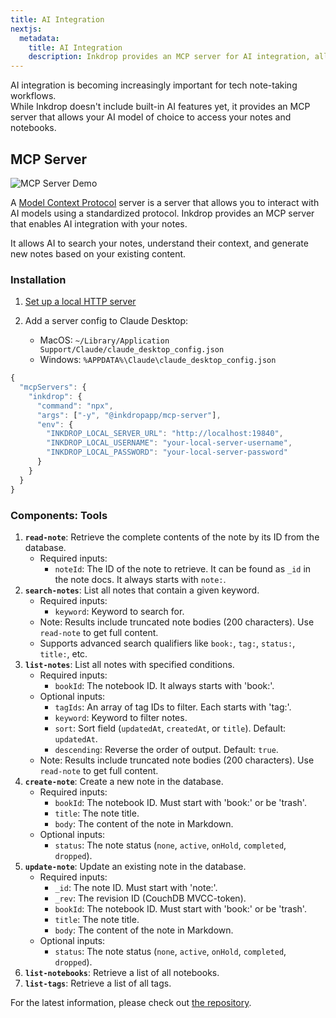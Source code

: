 ```yaml
---
title: AI Integration
nextjs:
  metadata:
    title: AI Integration
    description: Inkdrop provides an MCP server for AI integration, allowing you to use AI models for various tasks within your notes.
---
```


AI integration is becoming increasingly important for tech note-taking workflows.  
While Inkdrop doesn't include built-in AI features yet, it provides an MCP server that allows your AI model of choice to access your notes and notebooks.

## MCP Server

![MCP Server Demo](/images/mcp-server.png)

A [Model Context Protocol](https://github.com/modelcontextprotocol) server is a server that allows you to interact with AI models using a standardized protocol.
Inkdrop provides an MCP server that enables AI integration with your notes.

It allows AI to search your notes, understand their context, and generate new notes based on your existing content.

### Installation

1. [Set up a local HTTP server](https://developers.inkdrop.app/guides/access-the-local-database#accessing-via-http-advanced)

2. Add a server config to Claude Desktop:
   - MacOS: `~/Library/Application Support/Claude/claude_desktop_config.json`
   - Windows: `%APPDATA%\Claude\claude_desktop_config.json`

```js
{
  "mcpServers": {
    "inkdrop": {
      "command": "npx",
      "args": ["-y", "@inkdropapp/mcp-server"],
      "env": {
        "INKDROP_LOCAL_SERVER_URL": "http://localhost:19840",
        "INKDROP_LOCAL_USERNAME": "your-local-server-username",
        "INKDROP_LOCAL_PASSWORD": "your-local-server-password"
      }
    }
  }
}
```

### Components: Tools

1. **`read-note`**: Retrieve the complete contents of the note by its ID from the database.
   - Required inputs:
     - `noteId`: The ID of the note to retrieve. It can be found as `_id` in the note docs. It always starts with `note:`.
2. **`search-notes`**: List all notes that contain a given keyword.
   - Required inputs:
     - `keyword`: Keyword to search for.
   - Note: Results include truncated note bodies (200 characters). Use `read-note` to get full content.
   - Supports advanced search qualifiers like `book:`, `tag:`, `status:`, `title:`, etc.
3. **`list-notes`**: List all notes with specified conditions.
   - Required inputs:
     - `bookId`: The notebook ID. It always starts with 'book:'.
   - Optional inputs:
     - `tagIds`: An array of tag IDs to filter. Each starts with 'tag:'.
     - `keyword`: Keyword to filter notes.
     - `sort`: Sort field (`updatedAt`, `createdAt`, or `title`). Default: `updatedAt`.
     - `descending`: Reverse the order of output. Default: `true`.
   - Note: Results include truncated note bodies (200 characters). Use `read-note` to get full content.
4. **`create-note`**: Create a new note in the database.
   - Required inputs:
     - `bookId`: The notebook ID. Must start with 'book:' or be 'trash'.
     - `title`: The note title.
     - `body`: The content of the note in Markdown.
   - Optional inputs:
     - `status`: The note status (`none`, `active`, `onHold`, `completed`, `dropped`).
5. **`update-note`**: Update an existing note in the database.
   - Required inputs:
     - `_id`: The note ID. Must start with 'note:'.
     - `_rev`: The revision ID (CouchDB MVCC-token).
     - `bookId`: The notebook ID. Must start with 'book:' or be 'trash'.
     - `title`: The note title.
     - `body`: The content of the note in Markdown.
   - Optional inputs:
     - `status`: The note status (`none`, `active`, `onHold`, `completed`, `dropped`).
6. **`list-notebooks`**: Retrieve a list of all notebooks.
7. **`list-tags`**: Retrieve a list of all tags.

For the latest information, please check out [the repository](https://github.com/inkdropapp/mcp-server).
